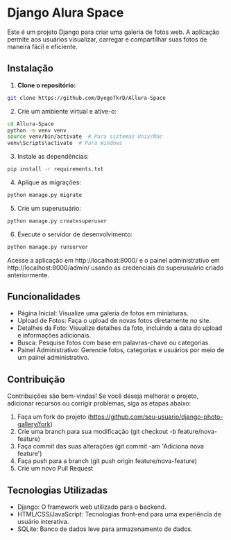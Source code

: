 # Django Alura Space

Este é um projeto Django para criar uma galeria de fotos web. A aplicação permite aos usuários visualizar, carregar e compartilhar suas fotos de maneira fácil e eficiente.

## Instalação

1. **Clone o repositório:**

```bash
git clone https://github.com/DyegoTkrD/Allura-Space
```

2. Crie um ambiente virtual e ative-o:
```bash
cd Allura-Space
python -m venv venv
source venv/bin/activate  # Para sistemas Unix/Mac
venv\Scripts\activate  # Para Windows
```

3. Instale as dependências:
```bash
pip install -r requirements.txt
```

4. Aplique as migrações:
```bash
python manage.py migrate
```

5. Crie um superusuário:
```bash
python manage.py createsuperuser
```

6. Execute o servidor de desenvolvimento:
```bash
python manage.py runserver
```
Acesse a aplicação em http://localhost:8000/ e o painel administrativo em http://localhost:8000/admin/ usando as credenciais do superusuário criado anteriormente.

## Funcionalidades
- Página Inicial: Visualize uma galeria de fotos em miniaturas.
- Upload de Fotos: Faça o upload de novas fotos diretamente no site.
- Detalhes da Foto: Visualize detalhes da foto, incluindo a data do upload e informações adicionais.
- Busca: Pesquise fotos com base em palavras-chave ou categorias.
- Painel Administrativo: Gerencie fotos, categorias e usuários por meio de um painel administrativo.

## Contribuição
Contribuições são bem-vindas! Se você deseja melhorar o projeto, adicionar recursos ou corrigir problemas, siga as etapas abaixo:

1. Faça um fork do projeto (https://github.com/seu-usuario/django-photo-gallery/fork)
2. Crie uma branch para sua modificação (git checkout -b feature/nova-feature)
3. Faça commit das suas alterações (git commit -am 'Adiciona nova feature')
4. Faça push para a branch (git push origin feature/nova-feature)
5. Crie um novo Pull Request

## Tecnologias Utilizadas
- Django: O framework web utilizado para o backend.
- HTML/CSS/JavaScript: Tecnologias front-end para uma experiência de usuário interativa.
- SQLite: Banco de dados leve para armazenamento de dados.
